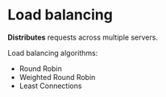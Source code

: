 # Load balancing

**Distributes** requests across multiple servers.

Load balancing algorithms:
* Round Robin
* Weighted Round Robin
* Least Connections
